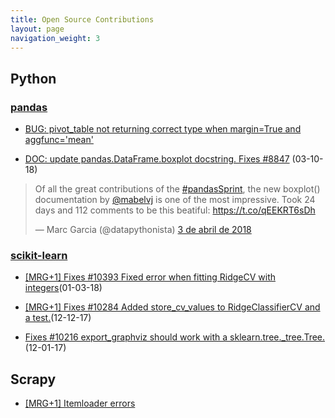 ```yaml
---
title: Open Source Contributions
layout: page
navigation_weight: 3
---
```


## **Python**

### **[pandas](https://github.com/pandas-dev/pandas)**

- [BUG: pivot_table not returning correct type when margin=True and aggfunc='mean'](https://github.com/pandas-dev/pandas/pull/28248)

- [DOC: update pandas.DataFrame.boxplot docstring. Fixes #8847](https://github.com/pandas-dev/pandas/pull/20152) (03-10-18)
<blockquote class="twitter-tweet" data-lang="es"><p lang="en" dir="ltr">Of all the great contributions of the <a href="https://twitter.com/hashtag/pandasSprint?src=hash&amp;ref_src=twsrc%5Etfw">#pandasSprint</a>, the new boxplot() documentation by <a href="https://twitter.com/mabelvj?ref_src=twsrc%5Etfw">@mabelvj</a> is one of the most impressive. Took 24 days and 112 comments to be this beatiful: <a href="https://t.co/qEEKRT6sDh">https://t.co/qEEKRT6sDh</a></p>&mdash; Marc Garcia (@datapythonista) <a href="https://twitter.com/datapythonista/status/981300315235520512?ref_src=twsrc%5Etfw">3 de abril de 2018</a></blockquote>
<script async src="https://platform.twitter.com/widgets.js" charset="utf-8"></script>

### **[scikit-learn](https://github.com/scikit-learn/scikit-learn)**

- [[MRG+1] Fixes #10393 Fixed error when fitting RidgeCV with integers](https://github.com/scikit-learn/scikit-learn/pull/10397)(01-03-18)

- [[MRG+1] Fixes #10284 Added store_cv_values to RidgeClassifierCV and a test.](https://github.com/scikit-learn/scikit-learn/pull/10297)(12-12-17)

- [Fixes #10216 export_graphviz should work with a sklearn.tree._tree.Tree.](https://github.com/scikit-learn/scikit-learn/pull/10234)(12-01-17)


## Scrapy
- [[MRG+1] Itemloader errors](https://github.com/scrapy/scrapy/pull/3840)
